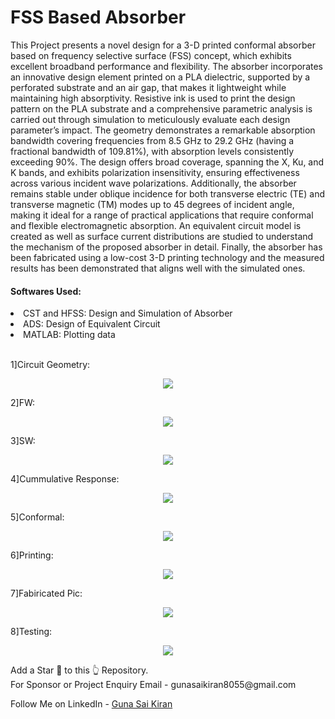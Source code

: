 # FSS Based Absorber
This Project presents a novel design for a 3-D printed conformal absorber
based on frequency selective surface (FSS) concept, which exhibits excellent
broadband performance and flexibility. The absorber incorporates an innovative
design element printed on a PLA dielectric, supported by a perforated substrate and
an air gap, that makes it lightweight while maintaining high absorptivity. Resistive
ink is used to print the design pattern on the PLA substrate and a comprehensive
parametric analysis is carried out through simulation to meticulously evaluate each
design parameter’s impact. The geometry demonstrates a remarkable absorption
bandwidth covering frequencies from 8.5 GHz to 29.2 GHz (having a fractional
bandwidth of 109.81%), with absorption levels consistently exceeding 90%. The
design offers broad coverage, spanning the X, Ku, and K bands, and exhibits
polarization insensitivity, ensuring effectiveness across various incident wave
polarizations. Additionally, the absorber remains stable under oblique incidence for
both transverse electric (TE) and transverse magnetic (TM) modes up to 45 degrees
of incident angle, making it ideal for a range of practical applications that require
conformal and flexible electromagnetic absorption. An equivalent circuit model is
created as well as surface current distributions are studied to understand the
mechanism of the proposed absorber in detail. Finally, the absorber has been
fabricated using a low-cost 3-D printing technology and the measured results has
been demonstrated that aligns well with the simulated ones. <br>


<h4>Softwares Used:</h4>
<li>CST and HFSS: Design and Simulation of Absorber</li>
<li>ADS: Design of Equivalent Circuit</li>
<li>MATLAB: Plotting data</li><br>


1]Circuit Geometry:
<p align="center">
  <img src="https://github.com/Gunasaikiran/FSS_BASED_ABSORBER/blob/main/THESIS%26PPT/README_PICTURES/3d_with_axis.png" >
</p>

2]FW:
<p align="center">
  <img src="https://github.com/Gunasaikiran/FSS_BASED_ABSORBER/blob/main/THESIS%26PPT/README_PICTURES/FW.jpg" >
</p>



3]SW:
<p align="center">
  <img src="https://github.com/Gunasaikiran/FSS_BASED_ABSORBER/blob/main/THESIS%26PPT/README_PICTURES/It_3(SW).jpg" >
</p>




4]Cummulative Response:
<p align="center">
  <img src="https://github.com/Gunasaikiran/FSS_BASED_ABSORBER/blob/main/THESIS%26PPT/README_PICTURES/Cummulitive_response.jpg" >
</p>


5]Conformal:
<p align="center">
  <img src="https://github.com/Gunasaikiran/FSS_BASED_ABSORBER/blob/main/THESIS%26PPT/README_PICTURES/Conformal_orie.png" >
</p>
6]Printing:
<p align="center">
  <img src="https://github.com/Gunasaikiran/FSS_BASED_ABSORBER/blob/main/THESIS%26PPT/README_PICTURES/Printing.jpg" >
</p>

7]Fabiricated Pic:
<p align="center">
  <img src="https://github.com/Gunasaikiran/FSS_BASED_ABSORBER/blob/main/THESIS%26PPT/README_PICTURES/fab-2.jpg" >
</p>

8]Testing:
<p align="center">
  <img src="https://github.com/Gunasaikiran/FSS_BASED_ABSORBER/blob/main/THESIS%26PPT/README_PICTURES/Measurment_test.png" >
</p>
Add a Star 🌟 to this 👆 Repository.<br>
For Sponsor or Project Enquiry
Email - gunasaikiran8055@gmail.com

Follow Me on
LinkedIn - <a href="https://www.linkedin.com/in/guna-sai-kiran-b526a2220/">Guna Sai Kiran</a>
